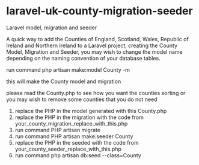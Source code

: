 # laravel-uk-county-migration-seeder
Laravel model, migration and seeder

A quick way to add the Counties of England, Scotland, Wales, Republic of Ireland and Northern Ireland to a Laravel
project, creating the County Model, Migration and Seeder, you may wish to change the model name depending on the naming
 convention of your database tables. 

run command php artisan make:model County -m 

this will make the County model and migration

please read the County.php to see how you want the counties sorting or 
you may wish to remove some counties that you do not need

1) replace the PHP in the model generated with this County.php
2) replace the PHP in the migration with the code from your_county_migration_replace_with_this.php
3) run command PHP artisan migrate 
4) run command PHP artisan make:seeder County
5) replace the PHP in the seeded with the code from your_county_seeder_replace_with_this.php
6) run command php artisan db:seed --class=County
